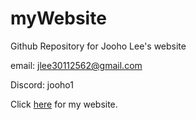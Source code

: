 # myWebsite

Github Repository for Jooho Lee's website

email: jlee30112562@gmail.com

Discord: jooho1

Click [here](https://jooho000.github.io/myWebsite/) for my website.
